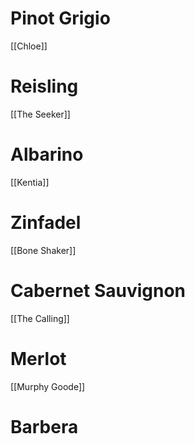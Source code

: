 # Pinot Grigio
[[Chloe]]

# Reisling
[[The Seeker]]

# Albarino
[[Kentia]]


# Zinfadel
[[Bone Shaker]]


# Cabernet Sauvignon
[[The Calling]]


# Merlot
[[Murphy Goode]]


# Barbera
